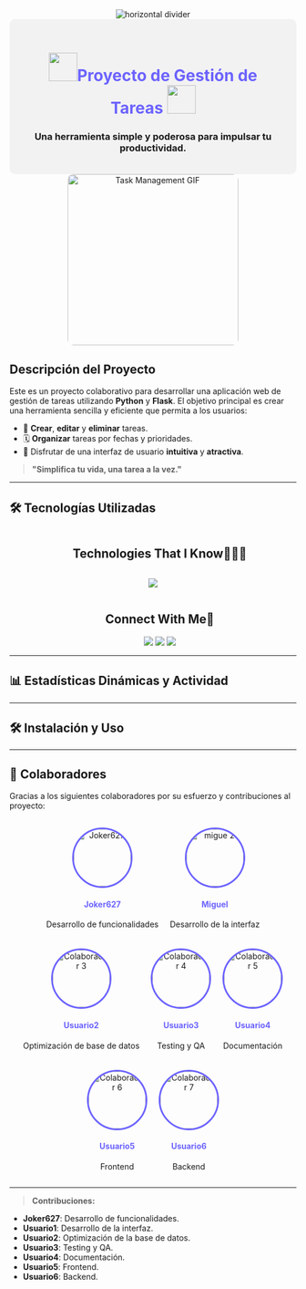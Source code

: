 <div align="center">
  <img src="https://user-images.githubusercontent.com/73097560/115834477-dbab4500-a447-11eb-908a-139a6edaec5c.gif" alt="horizontal divider">
</div>

<div align="center" style="background-color:#f2f2f2; padding: 20px; border-radius: 10px;">

  <h1 style="color:#6c63ff;"><img src = "https://github.com/7oSkaaa/7oSkaaa/blob/main/Images/about_me.gif?raw=true" width = 50px>Proyecto de Gestión de Tareas <img src = "https://github.com/7oSkaaa/7oSkaaa/blob/main/Images/about_me.gif?raw=true" width = 50px></h1>
  <h3>Una herramienta simple y poderosa para impulsar tu productividad.</h3>
</div>

<div align="center">
  <img src="https://c.tenor.com/C9m66cW2_hAAAAAi/productivity-task.gif" alt="Task Management GIF" width="300" style="border-radius: 10px;"/>
</div>

## Descripción del Proyecto
Este es un proyecto colaborativo para desarrollar una aplicación web de gestión de tareas utilizando **Python** y **Flask**. El objetivo principal es crear una herramienta sencilla y eficiente que permita a los usuarios:

- 📝 **Crear**, **editar** y **eliminar** tareas.
- 🗓️ **Organizar** tareas por fechas y prioridades.
- 🎨 Disfrutar de una interfaz de usuario **intuitiva** y **atractiva**.

> **"Simplifica tu vida, una tarea a la vez."**

---

## 🛠️ **Tecnologías Utilizadas**
<!--h1 without bottom border-->
<div id="user-content-toc">
  <ul align="center">
    <summary><h2 style="display: inline-block">Technologies That I Know👨🏻‍💻</h2></summary>
  </ul>
</div>
<!--tech stack icons-->
<p align="center">
  <a href="https://skillicons.dev">
    <img src="https://skillicons.dev/icons?i=git,aws,cpp,css,discord,docker,postgres,prisma,pug,dynamodb,express,figma,firebase,redis,github,html,java,js,linux,md,materialui,nginx,mongodb,mysql,nextjs,nodejs,postman,py,react,redux,tailwind,ts,vscode,kubernetes&perline=14" />
  </a>
</p>


<!-- Connect with me -->


<!--h2 without bottom border-->
<div id="user-content-toc">
  <ul align="center">
    <summary><h2 style="display: inline-block">Connect With Me🤝</h2></summary>
    <span> 
  <img src="https://img.shields.io/badge/Facebook-%231877F2.svg?style=for-the-badge&logo=Facebook&logoColor=white">
  <img src="https://img.shields.io/badge/TikTok-%23000000.svg?style=for-the-badge&logo=TikTok&logoColor=white">
  <img src="https://img.shields.io/badge/Instagram-%23E4405F.svg?style=for-the-badge&logo=Instagram&logoColor=white">
</span>
  </ul>
</div>


---

## 📊 **Estadísticas Dinámicas y Actividad**
<!-- Continúa con las estadísticas, ya las tienes -->

---

## 🛠️ **Instalación y Uso**
<!-- Continúa con la instalación y uso, ya lo tienes -->

---

## 👥 **Colaboradores**
Gracias a los siguientes colaboradores por su esfuerzo y contribuciones al proyecto:

<div align="center" style="display: flex; flex-wrap: wrap; justify-content: center; gap: 20px; margin-top: 30px;">
  <div style="text-align: center;">
    <img src="https://avatars.githubusercontent.com/u/73049543?u=3232e134ce81ae4eaca8d0c5500b633d4b6bf744&v=4" alt="Joker627" width="100px" style="border-radius:50%; border: 3px solid #6c63ff;"/>
    <h4 style="color:#6c63ff;">Joker627</h4>
    <p>Desarrollo de funcionalidades</p>
  </div>

  <div style="text-align: center;">
    <img src="https://avatars.githubusercontent.com/u/201408448?v=4" alt="migue 2" width="100px" style="border-radius:50%; border: 3px solid #6c63ff;"/>
    <h4 style="color:#6c63ff;">Miguel</h4>
    <p>Desarrollo de la interfaz</p>
  </div>

  <div style="text-align: center;">
    <img src="https://avatars.githubusercontent.com/u/22334456?v=4" alt="Colaborador 3" width="100px" style="border-radius:50%; border: 3px solid #6c63ff;"/>
    <h4 style="color:#6c63ff;">Usuario2</h4>
    <p>Optimización de base de datos</p>
  </div>

  <div style="text-align: center;">
    <img src="https://avatars.githubusercontent.com/u/98765432?v=4" alt="Colaborador 4" width="100px" style="border-radius:50%; border: 3px solid #6c63ff;"/>
    <h4 style="color:#6c63ff;">Usuario3</h4>
    <p>Testing y QA</p>
  </div>

  <div style="text-align: center;">
    <img src="https://avatars.githubusercontent.com/u/12345678?v=4" alt="Colaborador 5" width="100px" style="border-radius:50%; border: 3px solid #6c63ff;"/>
    <h4 style="color:#6c63ff;">Usuario4</h4>
    <p>Documentación</p>
  </div>

  <div style="text-align: center;">
    <img src="https://avatars.githubusercontent.com/u/43219876?v=4" alt="Colaborador 6" width="100px" style="border-radius:50%; border: 3px solid #6c63ff;"/>
    <h4 style="color:#6c63ff;">Usuario5</h4>
    <p>Frontend</p>
  </div>

  <div style="text-align: center;">
    <img src="https://avatars.githubusercontent.com/u/78901234?v=4" alt="Colaborador 7" width="100px" style="border-radius:50%; border: 3px solid #6c63ff;"/>
    <h4 style="color:#6c63ff;">Usuario6</h4>
    <p>Backend</p>
  </div>
</div>

---

> **Contribuciones:**
- **Joker627**: Desarrollo de funcionalidades.
- **Usuario1**: Desarrollo de la interfaz.
- **Usuario2**: Optimización de la base de datos.
- **Usuario3**: Testing y QA.
- **Usuario4**: Documentación.
- **Usuario5**: Frontend.
- **Usuario6**: Backend.
